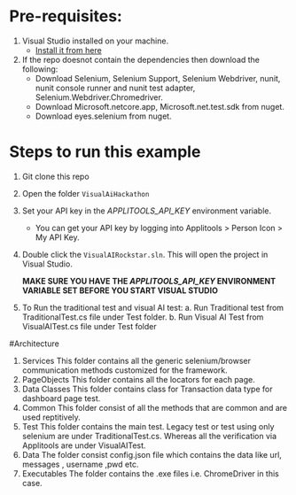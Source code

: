# Pre-requisites:

1. Visual Studio installed on your machine.
   * [Install it from here](https://visualstudio.microsoft.com/downloads/)
2. If the repo doesnot contain the dependencies then download the following:
	- Download Selenium, Selenium Support, Selenium Webdriver, nunit, nunit console runner and nunit test adapter, Selenium.Webdriver.Chromedriver.
	- Download Microsoft.netcore.app, Microsoft.net.test.sdk from nuget.
	- Download eyes.selenium from nuget.
	
# Steps to run this example

1. Git clone this repo
    
2. Open the folder `VisualAiHackathon`
3. Set your API key in the _APPLITOOLS_API_KEY_ environment variable.
    * You can get your API key by logging into Applitools > Person Icon > My API Key.
4. Double click the `VisualAIRockstar.sln`. This will open the project in Visual Studio.

   **MAKE SURE YOU HAVE THE _APPLITOOLS_API_KEY_ ENVIRONMENT VARIABLE SET BEFORE YOU START VISUAL STUDIO**
5. To Run the traditional test and visual AI test:
	a. Run Traditional test from TraditionalTest.cs file under  Test folder.
	b. Run Visual AI Test from VisualAITest.cs file under  Test folder 

	
#Architecture

1. Services
	This folder contains all the generic selenium/browser communication methods customized for the framework.
2. PageObjects
	This folder contains all the locators for each page.
3. Data Classes
	This folder contains class for Transaction data type for dashboard page test.
4. Common
	This folder consist of all the methods that are common and are used reptitively.
5. Test	
	This folder contains the main test. Legacy test or test using only selenium are under TraditionalTest.cs.
	Whereas all the verification via Applitools are under VisualAITest.
6. Data
	The folder consist config.json file which contains the data like url, messages , username ,pwd etc.
7. Executables
	The folder contains the .exe files i.e. ChromeDriver in this case.
